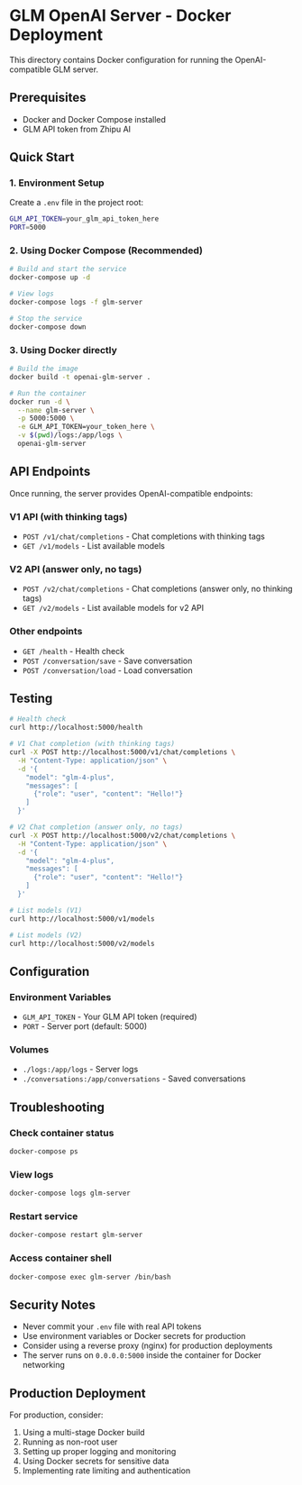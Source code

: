# GLM OpenAI Server - Docker Deployment

This directory contains Docker configuration for running the OpenAI-compatible GLM server.

## Prerequisites

- Docker and Docker Compose installed
- GLM API token from Zhipu AI

## Quick Start

### 1. Environment Setup

Create a `.env` file in the project root:

```bash
GLM_API_TOKEN=your_glm_api_token_here
PORT=5000
```

### 2. Using Docker Compose (Recommended)

```bash
# Build and start the service
docker-compose up -d

# View logs
docker-compose logs -f glm-server

# Stop the service
docker-compose down
```

### 3. Using Docker directly

```bash
# Build the image
docker build -t openai-glm-server .

# Run the container
docker run -d \
  --name glm-server \
  -p 5000:5000 \
  -e GLM_API_TOKEN=your_token_here \
  -v $(pwd)/logs:/app/logs \
  openai-glm-server
```

## API Endpoints

Once running, the server provides OpenAI-compatible endpoints:

### V1 API (with thinking tags)
- `POST /v1/chat/completions` - Chat completions with thinking tags
- `GET /v1/models` - List available models

### V2 API (answer only, no tags)
- `POST /v2/chat/completions` - Chat completions (answer only, no thinking tags)
- `GET /v2/models` - List available models for v2 API

### Other endpoints
- `GET /health` - Health check
- `POST /conversation/save` - Save conversation
- `POST /conversation/load` - Load conversation

## Testing

```bash
# Health check
curl http://localhost:5000/health

# V1 Chat completion (with thinking tags)
curl -X POST http://localhost:5000/v1/chat/completions \
  -H "Content-Type: application/json" \
  -d '{
    "model": "glm-4-plus",
    "messages": [
      {"role": "user", "content": "Hello!"}
    ]
  }'

# V2 Chat completion (answer only, no tags)
curl -X POST http://localhost:5000/v2/chat/completions \
  -H "Content-Type: application/json" \
  -d '{
    "model": "glm-4-plus",
    "messages": [
      {"role": "user", "content": "Hello!"}
    ]
  }'

# List models (V1)
curl http://localhost:5000/v1/models

# List models (V2)
curl http://localhost:5000/v2/models
```

## Configuration

### Environment Variables

- `GLM_API_TOKEN` - Your GLM API token (required)
- `PORT` - Server port (default: 5000)

### Volumes

- `./logs:/app/logs` - Server logs
- `./conversations:/app/conversations` - Saved conversations

## Troubleshooting

### Check container status
```bash
docker-compose ps
```

### View logs
```bash
docker-compose logs glm-server
```

### Restart service
```bash
docker-compose restart glm-server
```

### Access container shell
```bash
docker-compose exec glm-server /bin/bash
```

## Security Notes

- Never commit your `.env` file with real API tokens
- Use environment variables or Docker secrets for production
- Consider using a reverse proxy (nginx) for production deployments
- The server runs on `0.0.0.0:5000` inside the container for Docker networking

## Production Deployment

For production, consider:

1. Using a multi-stage Docker build
2. Running as non-root user
3. Setting up proper logging and monitoring
4. Using Docker secrets for sensitive data
5. Implementing rate limiting and authentication
